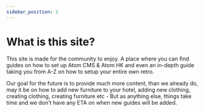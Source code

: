 ```yaml
---
sidebar_position: 1
---
```


# What is this site?

This site is made for the community to enjoy. A place where you can find guides on how to set up Atom CMS & Atom HK and even an in-depth guide taking you from A-Z on how to setup your entire own retro.

Our goal for the future is to provide much more content, than we already do, may it be on how to add new furniture to your hotel, adding new clothing, creating clothing, creating furniture etc - But as anything else, things take time and we don't have any ETA on when new guides will be added.